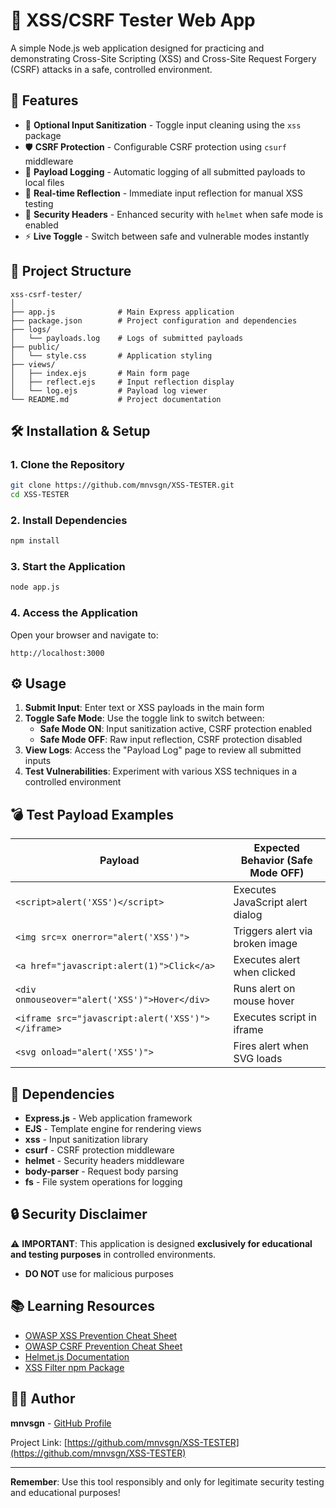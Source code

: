 # 🧪 XSS/CSRF Tester Web App

A simple Node.js web application designed for practicing and demonstrating Cross-Site Scripting (XSS) and Cross-Site Request Forgery (CSRF) attacks in a safe, controlled environment.

## 🚀 Features

- 🧼 **Optional Input Sanitization** - Toggle input cleaning using the `xss` package
- 🛡️ **CSRF Protection** - Configurable CSRF protection using `csurf` middleware
- 📜 **Payload Logging** - Automatic logging of all submitted payloads to local files
- 🧪 **Real-time Reflection** - Immediate input reflection for manual XSS testing
- 🔐 **Security Headers** - Enhanced security with `helmet` when safe mode is enabled
- ⚡ **Live Toggle** - Switch between safe and vulnerable modes instantly

## 📂 Project Structure

```
xss-csrf-tester/
│
├── app.js              # Main Express application
├── package.json        # Project configuration and dependencies
├── logs/
│   └── payloads.log    # Logs of submitted payloads
├── public/
│   └── style.css       # Application styling
├── views/
│   ├── index.ejs       # Main form page
│   ├── reflect.ejs     # Input reflection display
│   └── log.ejs         # Payload log viewer
└── README.md           # Project documentation
```

## 🛠️ Installation & Setup

### 1. Clone the Repository

```bash
git clone https://github.com/mnvsgn/XSS-TESTER.git
cd XSS-TESTER
```

### 2. Install Dependencies

```bash
npm install
```

### 3. Start the Application

```bash
node app.js
```

### 4. Access the Application

Open your browser and navigate to:
```
http://localhost:3000
```

## ⚙️ Usage

1. **Submit Input**: Enter text or XSS payloads in the main form
2. **Toggle Safe Mode**: Use the toggle link to switch between:
   - **Safe Mode ON**: Input sanitization active, CSRF protection enabled
   - **Safe Mode OFF**: Raw input reflection, CSRF protection disabled
3. **View Logs**: Access the "Payload Log" page to review all submitted inputs
4. **Test Vulnerabilities**: Experiment with various XSS techniques in a controlled environment

## 💣 Test Payload Examples

| Payload | Expected Behavior (Safe Mode OFF) |
|---------|-----------------------------------|
| `<script>alert('XSS')</script>` | Executes JavaScript alert dialog |
| `<img src=x onerror="alert('XSS')">` | Triggers alert via broken image |
| `<a href="javascript:alert(1)">Click</a>` | Executes alert when clicked |
| `<div onmouseover="alert('XSS')">Hover</div>` | Runs alert on mouse hover |
| `<iframe src="javascript:alert('XSS')"></iframe>` | Executes script in iframe |
| `<svg onload="alert('XSS')">` | Fires alert when SVG loads |

## 🔧 Dependencies

- **Express.js** - Web application framework
- **EJS** - Template engine for rendering views
- **xss** - Input sanitization library
- **csurf** - CSRF protection middleware
- **helmet** - Security headers middleware
- **body-parser** - Request body parsing
- **fs** - File system operations for logging

## 🔒 Security Disclaimer

⚠️ **IMPORTANT**: This application is designed **exclusively for educational and testing purposes** in controlled environments.
- **DO NOT** use for malicious purposes

## 📚 Learning Resources

- [OWASP XSS Prevention Cheat Sheet](https://owasp.org/www-project-cheat-sheets/cheatsheets/Cross_Site_Scripting_Prevention_Cheat_Sheet.html)
- [OWASP CSRF Prevention Cheat Sheet](https://owasp.org/www-project-cheat-sheets/cheatsheets/Cross-Site_Request_Forgery_Prevention_Cheat_Sheet.html)
- [Helmet.js Documentation](https://helmetjs.github.io/)
- [XSS Filter npm Package](https://www.npmjs.com/package/xss)


## 👨‍💻 Author

**mnvsgn** - [GitHub Profile](https://github.com/mnvsgn)

Project Link: [https://github.com/mnvsgn/XSS-TESTER](https://github.com/mnvsgn/XSS-TESTER)

---

**Remember**: Use this tool responsibly and only for legitimate security testing and educational purposes!